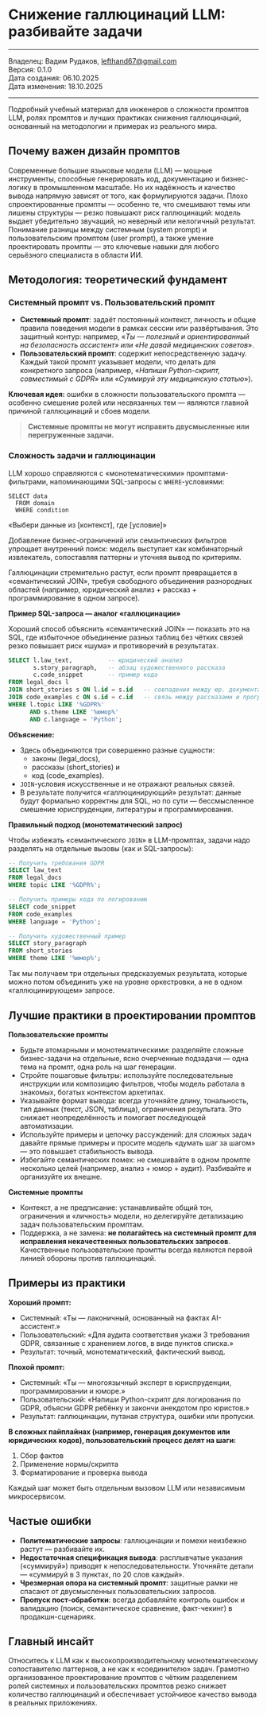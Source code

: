 # Снижение галлюцинаций LLM: разбивайте задачи

---

Владелец: Вадим Рудаков, lefthand67@gmail.com  
Версия: 0.1.0  
Дата создания: 06.10.2025  
Дата изменения: 18.10.2025  

---

Подробный учебный материал для инженеров о сложности промптов LLM, ролях промптов и лучших практиках снижения галлюцинаций, основанный на методологии и примерах из реального мира.  

## Почему важен дизайн промптов

Современные большие языковые модели (LLM) — мощные инструменты, способные генерировать код, документацию и бизнес-логику в промышленном масштабе. Но их надёжность и качество вывода напрямую зависят от того, как формулируются задачи. Плохо спроектированные промпты — особенно те, что смешивают темы или лишены структуры — резко повышают риск галлюцинаций: модель выдает убедительно звучащий, но неверный или нелогичный результат. Понимание разницы между системным (system prompt) и пользовательским промптом (user prompt), а также умение проектировать промпты — это ключевые навыки для любого серьёзного специалиста в области ИИ.

## Методология: теоретический фундамент

### Системный промпт vs. Пользовательский промпт

- **Системный промпт**: задаёт постоянный контекст, личность и общие правила поведения модели в рамках сессии или развёртывания. Это защитный контур: например, «*Ты — полезный и ориентированный на безопасность ассистент» или «Не давай медицинских советов*».
- **Пользовательский промпт**: содержит непосредственную задачу. Каждый такой промпт указывает модели, что делать для конкретного запроса (например, «*Напиши Python-скрипт, совместимый с GDPR*» или «*Суммируй эту медицинскую статью*»).

**Ключевая идея:** ошибки в сложности пользовательского промпта — особенно смешение ролей или несвязанных тем — являются главной причиной галлюцинаций и сбоев модели. 

> **Системные промпты не могут исправить двусмысленные или перегруженные задачи.**

### Сложность задачи и галлюцинации

LLM хорошо справляются с «монотематическими» промптами-фильтрами, напоминающими SQL-запросы с `WHERE`-условиями:

```
SELECT data 
  FROM domain 
  WHERE condition
```

«Выбери данные из [контекст], где [условие]»

Добавление бизнес-ограничений или семантических фильтров упрощает внутренний поиск: модель выступает как комбинаторный извлекатель, сопоставляя паттерны и уточняя вывод по критериям.

Галлюцинации стремительно растут, если промпт превращается в «семантический JOIN», требуя свободного объединения разнородных областей (например, юридический анализ + рассказ + программирование в одном запросе).

**Пример SQL-запроса — аналог «галлюцинации»**

Хороший способ объяснить «семантический JOIN» — показать это на SQL, где избыточное объединение разных таблиц без чётких связей резко повышает риск «шума» и противоречий в результатах. 

```sql
SELECT l.law_text,          -- юридический анализ
       s.story_paragraph,   -- абзац художественного рассказа
       c.code_snippet       -- пример кода    
FROM legal_docs l
JOIN short_stories s ON l.id = s.id   -- совпадения между юр. документами и художественными рассказами не имеют смысла
JOIN code_examples c ON s.id = c.id   -- связь между рассказами и программным кодом тоже выдумана
WHERE l.topic LIKE '%GDPR%'
      AND s.theme LIKE '%юмор%'
      AND c.language = 'Python';
```

**Объяснение:**

- Здесь объединяются три совершенно разные сущности: 
    - законы (legal_docs), 
    - рассказы (short_stories) и 
    - код (code_examples).
- `JOIN`-условия искусственные и не отражают реальных связей.
- В результате получится «галлюцинирующий» результат: данные будут формально корректны для SQL, но по сути — бессмысленное смешение юриспруденции, литературы и программирования.

**Правильный подход (монотематический запрос)**

Чтобы избежать «семантического `JOIN`» в LLM-промптах, задачи надо разделять на отдельные вызовы (как и SQL-запросы):

```sql
-- Получить требования GDPR
SELECT law_text 
FROM legal_docs 
WHERE topic LIKE '%GDPR%';

-- Получить примеры кода по логированию
SELECT code_snippet 
FROM code_examples 
WHERE language = 'Python';

-- Получить художественный пример
SELECT story_paragraph 
FROM short_stories 
WHERE theme LIKE '%юмор%';
```

Так мы получаем три отдельных предсказуемых результата, которые можно потом объединить уже на уровне оркестровки, а не в одном «галлюцинирующем» запросе.

## Лучшие практики в проектировании промптов

**Пользовательские промпты**

- Будьте атомарными и монотематическими: разделяйте сложные бизнес-задачи на отдельные, ясно очерченные подзадачи — одна тема на промпт, одна роль на шаг генерации.
- Стройте пошаговые фильтры: используйте последовательные инструкции или композицию фильтров, чтобы модель работала в знакомых, богатых контекстом архетипах.
- Указывайте формат вывода: всегда уточняйте длину, тональность, тип данных (текст, JSON, таблица), ограничения результата. Это снижает неопределённость и помогает последующей автоматизации.
- Используйте примеры и цепочку рассуждений: для сложных задач давайте прямые примеры и просите модель «думать шаг за шагом» — это повышает стабильность вывода.
- Избегайте семантических помех: не смешивайте в одном промпте несколько целей (например, анализ + юмор + аудит). Разбивайте и организуйте их внешне.

**Системные промпты**

- Контекст, а не предписание: устанавливайте общий тон, ограничения и «личность» модели, но делегируйте детализацию задач пользовательским промптам.
- Поддержка, а не замена: **не полагайтесь на системный промпт для исправления некачественных пользовательских запросов**. Качественные пользовательские промпты всегда являются первой линией обороны против галлюцинаций.

## Примеры из практики 

**Хороший промпт:**
- Системный: «Ты — лаконичный, основанный на фактах AI-ассистент.»
- Пользовательский: «Для аудита соответствия укажи 3 требования GDPR, связанные с хранением логов, в виде пунктов списка.»
- Результат: точный, монотематический, фактический вывод.

**Плохой промпт:**
- Системный: «Ты — многоязычный эксперт в юриспруденции, программировании и юморе.»
- Пользовательский: «Напиши Python-скрипт для логирования по GDPR, объясни GDPR ребёнку и закончи анекдотом про юристов.»
- Результат: галлюцинации, путаная структура, ошибки или пропуски.

**В сложных пайплайнах (например, генерация документов или юридических кодов), пользовательский процесс делят на шаги:**
1. Сбор фактов
2. Применение нормы/скрипта
3. Форматирование и проверка вывода

Каждый шаг может быть отдельным вызовом LLM или независимым микросервисом.

## Частые ошибки

- **Политематические запросы**: галлюцинации и помехи неизбежно растут — разбивайте их.
- **Недостаточная спецификация вывода**: расплывчатые указания («суммируй») приводят к непоследовательности. Уточняйте детали — «суммируй в 3 пунктах, по 20 слов каждый».
- **Чрезмерная опора на системный промпт**: защитные рамки не спасают от двусмысленных пользовательских запросов.
- **Пропуск пост-обработки**: всегда добавляйте контроль ошибок и валидацию (поиск, семантическое сравнение, факт-чекинг) в продакшн-сценариях.

## Главный инсайт

Относитесь к LLM как к высокопроизводительному монотематическому сопоставителю паттернов, а не как к «соединителю» задач. Грамотно организованное проектирование промптов с чётким разделением ролей системных и пользовательских промптов резко снижает количество галлюцинаций и обеспечивает устойчивое качество вывода в реальных приложениях.
